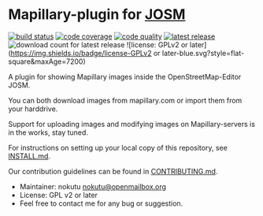 # Mapillary-plugin for [JOSM](https://josm.openstreetmap.de)

[![build status](https://img.shields.io/travis/JOSM/Mapillary/master.svg?style=flat-square&maxAge=7200)](https://travis-ci.org/JOSM/Mapillary)
[![code coverage](https://img.shields.io/codecov/c/github/JOSM/Mapillary/master.svg?style=flat-square&maxAge=7200)](https://codecov.io/github/JOSM/Mapillary?branch=master)
[![code quality](https://img.shields.io/codacy/efb93251413e4736b3763ed477bfbe30.svg?style=flat-square&maxAge=7200)](https://www.codacy.com/app/floscher/Mapillary)
[![latest release](https://img.shields.io/github/release/JOSM/Mapillary.svg?style=flat-square&maxAge=7200)](https://github.com/JOSM/Mapillary/releases/latest)
![download count for latest release](https://img.shields.io/github/downloads/JOSM/Mapillary/latest/Mapillary.jar.svg?style=flat-square&maxAge=7200)
![license: GPLv2 or later](https://img.shields.io/badge/license-GPLv2 or later-blue.svg?style=flat-square&maxAge=7200)

A plugin for showing Mapillary images inside the OpenStreetMap-Editor JOSM.

You can both download images from mapillary.com or import them from your harddrive.

Support for uploading images and modifying images on Mapillary-servers is in the works, stay tuned.

For instructions on setting up your local copy of this repository, see [INSTALL.md](INSTALL.md).

Our contribution guidelines can be found in [CONTRIBUTING.md](CONTRIBUTING.md).

* Maintainer: nokutu <nokutu@openmailbox.org>
* License: GPL v2 or later
* Feel free to contact me for any bug or suggestion.
